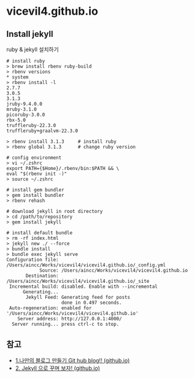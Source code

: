 # vicevil4.github.io

## Install jekyll

ruby & jekyll 설치하기

```shell
# install ruby
> brew install rbenv ruby-build
> rbenv versions
* system
> rbenv install -l
2.7.7
3.0.5
3.1.3
jruby-9.4.0.0
mruby-3.1.0
picoruby-3.0.0
rbx-5.0
truffleruby-22.3.0
truffleruby+graalvm-22.3.0

> rbenv install 3.1.3     # install ruby
> rbenv global 3.1.3      # change ruby version

# config environment
> vi ~/.zshrc
export PATH={$Home}/.rbenv/bin:$PATH && \
eval "$(rbenv init -)"
> source ~/.zshrc

# install gem bundler
> gem install bundler
> rbenv rehash

# download jekyll in root directory
> cd /path/to/repository
> gem install jekyll

# install default bundle
> rm -rf index.html
> jekyll new ./ --force
> bundle install
> bundle exec jekyll serve
Configuration file: /Users/aincc/Works/vicevil4/vicevil4.github.io/_config.yml
            Source: /Users/aincc/Works/vicevil4/vicevil4.github.io
       Destination: /Users/aincc/Works/vicevil4/vicevil4.github.io/_site
 Incremental build: disabled. Enable with --incremental
      Generating...
       Jekyll Feed: Generating feed for posts
                    done in 0.497 seconds.
 Auto-regeneration: enabled for '/Users/aincc/Works/vicevil4/vicevil4.github.io'
    Server address: http://127.0.0.1:4000/
  Server running... press ctrl-c to stop.
```

## 참고

- [1.나만의 블로그 만들기 Git hub blog!! (github.io)](https://supermemi.tistory.com/144)
- [2. Jekyll 으로 꾸며 보자! (github.io)](https://supermemi.tistory.com/145)

